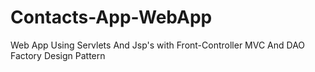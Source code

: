 # Contacts-App-WebApp
Web App Using Servlets And Jsp's with Front-Controller MVC And DAO Factory Design Pattern
